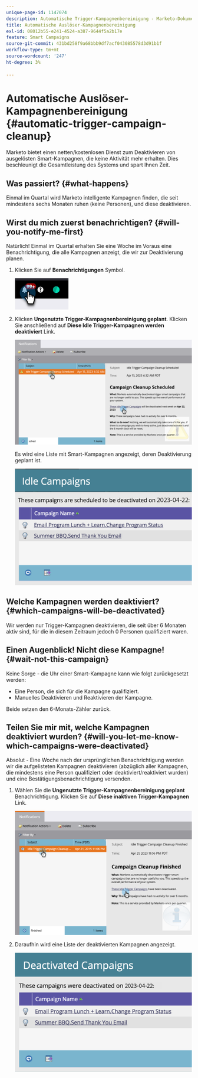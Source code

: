 ```yaml
---
unique-page-id: 1147074
description: Automatische Trigger-Kampagnenbereinigung - Marketo-Dokumente - Produktdokumentation
title: Automatische Auslöser-Kampagnenbereinigung
exl-id: 08012b55-e241-4524-a387-9644f5a2b17e
feature: Smart Campaigns
source-git-commit: 431bd258f9a68bbb9df7acf043085578d3d91b1f
workflow-type: tm+mt
source-wordcount: '247'
ht-degree: 3%

---
```


# Automatische Auslöser-Kampagnenbereinigung {#automatic-trigger-campaign-cleanup}

Marketo bietet einen netten/kostenlosen Dienst zum Deaktivieren von ausgelösten Smart-Kampagnen, die keine Aktivität mehr erhalten. Dies beschleunigt die Gesamtleistung des Systems und spart Ihnen Zeit.

## Was passiert? {#what-happens}

Einmal im Quartal wird Marketo intelligente Kampagnen finden, die seit mindestens sechs Monaten ruhen (keine Personen), und diese deaktivieren.

## Wirst du mich zuerst benachrichtigen? {#will-you-notify-me-first}

Natürlich! Einmal im Quartal erhalten Sie eine Woche im Voraus eine Benachrichtigung, die alle Kampagnen anzeigt, die wir zur Deaktivierung planen.

1. Klicken Sie auf **Benachrichtigungen** Symbol.

   ![](assets/automatic-trigger-campaign-cleanup-1.png)

1. Klicken **Ungenutzte Trigger-Kampagnenbereinigung geplant**. Klicken Sie anschließend auf **Diese Idle Trigger-Kampagnen werden deaktiviert** Link.

   ![](assets/automatic-trigger-campaign-cleanup-2.png)

   Es wird eine Liste mit Smart-Kampagnen angezeigt, deren Deaktivierung geplant ist.

   ![](assets/automatic-trigger-campaign-cleanup-3.png)

## Welche Kampagnen werden deaktiviert? {#which-campaigns-will-be-deactivated}

Wir werden nur Trigger-Kampagnen deaktivieren, die seit über 6 Monaten aktiv sind, für die in diesem Zeitraum jedoch 0 Personen qualifiziert waren.

## Einen Augenblick! Nicht diese Kampagne! {#wait-not-this-campaign}

Keine Sorge - die Uhr einer Smart-Kampagne kann wie folgt zurückgesetzt werden:

* Eine Person, die sich für die Kampagne qualifiziert.
* Manuelles Deaktivieren und Reaktivieren der Kampagne.

Beide setzen den 6-Monats-Zähler zurück.

## Teilen Sie mir mit, welche Kampagnen deaktiviert wurden? {#will-you-let-me-know-which-campaigns-were-deactivated}

Absolut - Eine Woche nach der ursprünglichen Benachrichtigung werden wir die aufgelisteten Kampagnen deaktivieren (abzüglich aller Kampagnen, die mindestens eine Person qualifiziert oder deaktiviert/reaktiviert wurden) und eine Bestätigungsbenachrichtigung versenden.

1. Wählen Sie die **Ungenutzte Trigger-Kampagnenbereinigung geplant** Benachrichtigung. Klicken Sie auf **Diese inaktiven Trigger-Kampagnen** Link.

   ![](assets/automatic-trigger-campaign-cleanup-4.png)

1. Daraufhin wird eine Liste der deaktivierten Kampagnen angezeigt.

   ![](assets/automatic-trigger-campaign-cleanup-5.png)
